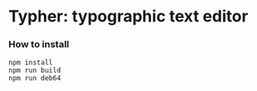 # Typher: typographic text editor

### How to install
```
npm install
npm run build
npm run deb64
```

